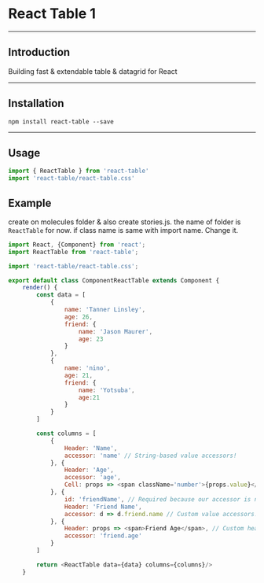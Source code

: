 # React Table 1

---

## Introduction

Building fast & extendable table & datagrid for React

---

## Installation

`npm install react-table --save`

---

## Usage

```js
import { ReactTable } from 'react-table'
import 'react-table/react-table.css'
```

## Example

create on molecules folder & also create stories.js.
the name of folder is `ReactTable` for now.
if class name is same with import name. Change it.

```js
import React, {Component} from 'react';
import ReactTable from 'react-table';

import 'react-table/react-table.css';

export default class ComponentReactTable extends Component {
    render() {
        const data = [
            {
                name: 'Tanner Linsley',
                age: 26,
                friend: {
                    name: 'Jason Maurer',
                    age: 23
                }
            },
            {
                name: 'nino',
                age: 21,
                friend: {
                    name: 'Yotsuba',
                    age:21
                }
            }
        ]

        const columns = [
            {
                Header: 'Name',
                accessor: 'name' // String-based value accessors!
            }, {
                Header: 'Age',
                accessor: 'age',
                Cell: props => <span className='number'>{props.value}</span> // Custom cell components!
            }, {
                id: 'friendName', // Required because our accessor is not a string
                Header: 'Friend Name',
                accessor: d => d.friend.name // Custom value accessors!
            }, {
                Header: props => <span>Friend Age</span>, // Custom header components!
                accessor: 'friend.age'
            }
        ]

        return <ReactTable data={data} columns={columns}/>
    }
```